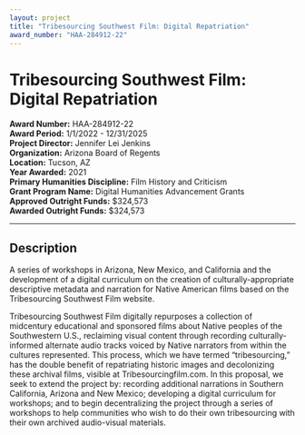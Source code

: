 ```yaml
---
layout: project
title: "Tribesourcing Southwest Film: Digital Repatriation"
award_number: "HAA-284912-22"
---
```



# Tribesourcing Southwest Film: Digital Repatriation

**Award Number:** HAA-284912-22  
**Award Period:** 1/1/2022 - 12/31/2025  
**Project Director:** Jennifer Lei Jenkins  
**Organization:** Arizona Board of Regents  
**Location:** Tucson, AZ  
**Year Awarded:** 2021  
**Primary Humanities Discipline:** Film History and Criticism  
**Grant Program Name:** Digital Humanities Advancement Grants  
**Approved Outright Funds:** $324,573  
**Awarded Outright Funds:** $324,573  

---

## Description

<p>A series of workshops in Arizona, New Mexico, and California and the development of a digital curriculum on the creation of culturally-appropriate descriptive metadata and narration for Native American films based on the Tribesourcing Southwest Film website.</p>
<p>Tribesourcing Southwest Film digitally repurposes a collection of midcentury educational and sponsored films about Native peoples of the Southwestern U.S., reclaiming visual content through recording culturally-informed alternate audio tracks voiced by Native narrators from within the cultures represented. This process, which we have termed “tribesourcing,” has the double benefit of repatriating historic images and decolonizing these archival films, visible at Tribesourcingfilm.com. In this proposal, we seek to extend the project by: recording additional narrations in Southern California, Arizona and New Mexico; developing a digital curriculum for workshops; and to begin decentralizing the project through a series of workshops to help communities who wish to do their own tribesourcing with their own archived audio-visual materials.</p>
